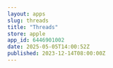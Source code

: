 ```yaml
---
layout: apps
slug: threads
title: "Threads"
store: apple
app_id: 6446901002
date: 2025-05-05T14:00:52Z
published: 2023-12-14T08:00:00Z
---
```

